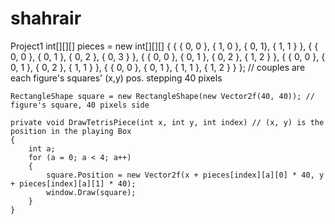 # shahrair
Project1
    int[][][] pieces = new int[][][] { { { 0, 0 }, { 1, 0 }, { 0, 1}, { 1, 1 } },
                                         { { 0, 0 }, { 0, 1 }, { 0, 2 }, { 0, 3 } },
                                         { { 0, 0 }, { 0, 1 }, { 0, 2 }, { 1, 2 } },
                                         { { 0, 0 }, { 0, 1 }, { 0, 2 }, { 1, 1 } },
                                         { { 0, 0 }, { 0, 1 }, { 1, 1 }, { 1, 2 } } };
                                         // couples are each figure's squares' (x,y) pos. stepping 40 pixels  

    RectangleShape square = new RectangleShape(new Vector2f(40, 40)); // figure's square, 40 pixels side

    private void DrawTetrisPiece(int x, int y, int index) // (x, y) is the position in the playing Box
    {
        int a;
        for (a = 0; a < 4; a++)
        {
            square.Position = new Vector2f(x + pieces[index][a][0] * 40, y + pieces[index][a][1] * 40);
            window.Draw(square);
        }
    }
